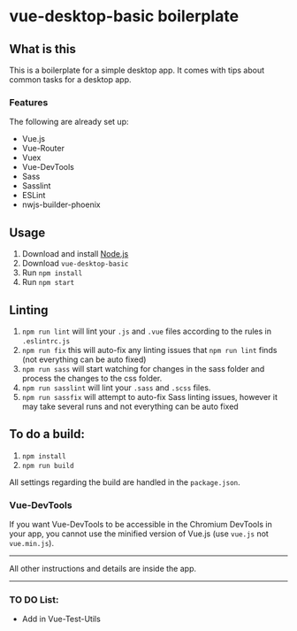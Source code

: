 
# vue-desktop-basic boilerplate


## What is this

This is a boilerplate for a simple desktop app. It comes with tips about common tasks for a desktop app.


### Features

The following are already set up:

* Vue.js
* Vue-Router
* Vuex
* Vue-DevTools
* Sass
* Sasslint
* ESLint
* nwjs-builder-phoenix


## Usage

1. Download and install [Node.js](https://nodejs.org)
1. Download `vue-desktop-basic`
1. Run `npm install`
1. Run `npm start`


## Linting

1. `npm run lint` will lint your `.js` and `.vue` files according to the rules in `.eslintrc.js`
1. `npm run fix` this will auto-fix any linting issues that `npm run lint` finds (not everything can be auto fixed)
1. `npm run sass` will start watching for changes in the sass folder and process the changes to the css folder.
1. `npm run sasslint` will lint your `.sass` and `.scss` files.
1. `npm run sassfix` will attempt to auto-fix Sass linting issues, however it may take several runs and not everything can be auto fixed


## To do a build:

1. `npm install`
1. `npm run build`

All settings regarding the build are handled in the `package.json`.


### Vue-DevTools

If you want Vue-DevTools to be accessible in the Chromium DevTools in your app, you cannot use the minified version of Vue.js (use `vue.js` not `vue.min.js`).


* * *

All other instructions and details are inside the app.

* * *

### TO DO List:

* Add in Vue-Test-Utils

